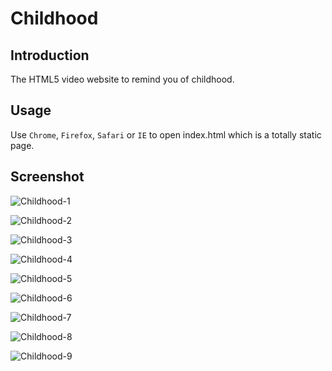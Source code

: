 # Childhood

## Introduction

The HTML5 video website to remind you of childhood.

## Usage

Use `Chrome`, `Firefox`, `Safari` or `IE` to open index.html which is a totally static page.

## Screenshot

![Childhood-1](https://raw.github.com/tobegit3hub/Childhood/master/screenshot/screenshot-1.png)

![Childhood-2](https://raw.github.com/tobegit3hub/Childhood/master/screenshot/screenshot-2.png)

![Childhood-3](https://raw.github.com/tobegit3hub/Childhood/master/screenshot/screenshot-3.png)

![Childhood-4](https://raw.github.com/tobegit3hub/Childhood/master/screenshot/screenshot-4.png)

![Childhood-5](https://raw.github.com/tobegit3hub/Childhood/master/screenshot/screenshot-5.png)

![Childhood-6](https://raw.github.com/tobegit3hub/Childhood/master/screenshot/screenshot-6.png)

![Childhood-7](https://raw.github.com/tobegit3hub/Childhood/master/screenshot/screenshot-7.png)

![Childhood-8](https://raw.github.com/tobegit3hub/Childhood/master/screenshot/screenshot-8.png)

![Childhood-9](https://raw.github.com/tobegit3hub/Childhood/master/screenshot/screenshot-9.png)